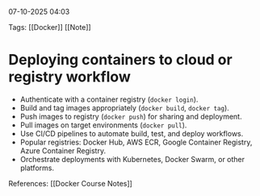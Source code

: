  07-10-2025 04:03

Tags: [[Docker]] [[Note]]
# **Deploying containers to cloud or registry workflow**

- Authenticate with a container registry (`docker login`).
- Build and tag images appropriately (`docker build`, `docker tag`).
- Push images to registry (`docker push`) for sharing and deployment.
- Pull images on target environments (`docker pull`).
- Use CI/CD pipelines to automate build, test, and deploy workflows.
- Popular registries: Docker Hub, AWS ECR, Google Container Registry, Azure Container Registry.
- Orchestrate deployments with Kubernetes, Docker Swarm, or other platforms.

References: [[Docker Course Notes]]